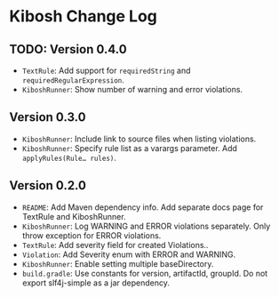 # Kibosh Change Log

## TODO: Version 0.4.0
 - `TextRule`: Add support for `requiredString` and `requiredRegularExpression`.
 - `KiboshRunner`: Show number of warning and error violations.

## Version 0.3.0

 - `KiboshRunner`: Include link to source files when listing violations.
 - `KiboshRunner`: Specify rule list as a varargs parameter. Add `applyRules(Rule… rules)`.


## Version 0.2.0

 - `README`: Add Maven dependency info. Add separate docs page for TextRule and KiboshRunner.
 - `KiboshRunner`: Log WARNING and ERROR violations separately. Only throw exception for ERROR violations.
 - `TextRule`: Add severity field for created Violations..
 - `Violation`: Add Severity enum with ERROR and WARNING.
 - `KiboshRunner`: Enable setting multiple baseDirectory.
 - `build.gradle`: Use constants for version, artifactId, groupId. Do not export slf4j-simple as a jar dependency.